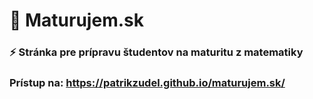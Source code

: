 # 📖 Maturujem.sk
### ⚡ Stránka pre prípravu študentov na maturitu z matematiky
### Prístup na: https://patrikzudel.github.io/maturujem.sk/
